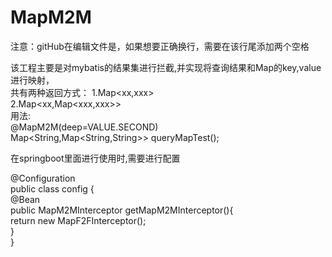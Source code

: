 # MapM2M

注意：gitHub在编辑文件是，如果想要正确换行，需要在该行尾添加两个空格

该工程主要是对mybatis的结果集进行拦截,并实现将查询结果和Map的key,value进行映射，  
共有两种返回方式：
  1.Map<xx,xxx>  
  2.Map<xx,Map<xxx,xxx>>  
 用法:  
  @MapM2M(deep=VALUE.SECOND)  
  Map<String,Map<String,String>> queryMapTest();
  
  在springboot里面进行使用时,需要进行配置  
  
  @Configuration  
  public class config {  
      @Bean  
      public MapM2MInterceptor getMapM2MInterceptor(){    
                return new MapF2FInterceptor();  
        }  
  }  
